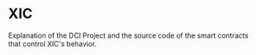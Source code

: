 # XIC
Explanation of the DCI Project and the source code of the smart contracts that control XIC's behavior.
